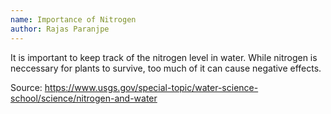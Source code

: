 ```yaml
---
name: Importance of Nitrogen
author: Rajas Paranjpe
---
```

It is important to keep track of the nitrogen level in water. While nitrogen is neccessary for plants to survive, too much of it can cause negative effects.

Source: https://www.usgs.gov/special-topic/water-science-school/science/nitrogen-and-water